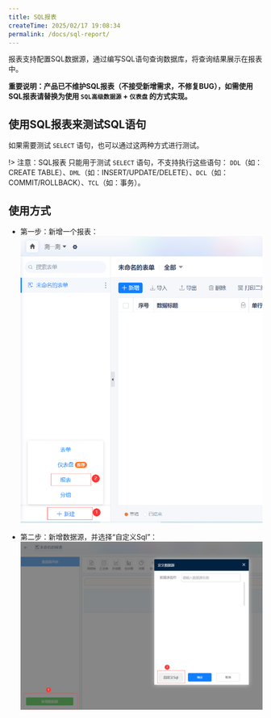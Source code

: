 ```yaml
---
title: SQL报表
createTime: 2025/02/17 19:08:34
permalink: /docs/sql-report/
---
```


报表支持配置SQL数据源，通过编写SQL语句查询数据库，将查询结果展示在报表中。

**重要说明：产品已不维护SQL报表（不接受新增需求，不修复BUG），如需使用SQL报表请替换为使用 ```SQL高级数据源``` + ```仪表盘``` 的方式实现。**


## 使用SQL报表来测试SQL语句

如果需要测试 ```SELECT``` 语句，也可以通过这两种方式进行测试。

!> 注意：SQL报表 只能用于测试 ```SELECT``` 语句，不支持执行这些语句： ```DDL```（如：CREATE TABLE）、```DML```（如：INSERT/UPDATE/DELETE）、```DCL```（如：COMMIT/ROLLBACK）、```TCL```（如：事务）。


## 使用方式

* 第一步：新增一个报表：
![](../img/sql-report-1.png)

* 第二步：新增数据源，并选择“自定义Sql”：
![](../img/sql-report-2.png)